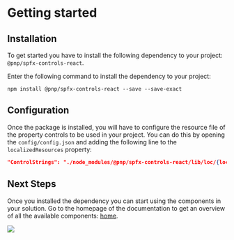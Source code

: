 # Getting started

## Installation

To get started you have to install the following dependency to your project: `@pnp/spfx-controls-react`.

Enter the following command to install the dependency to your project:

```
npm install @pnp/spfx-controls-react --save --save-exact
```

## Configuration

Once the package is installed, you will have to configure the resource file of the property controls to be used in your project. You can do this by opening the `config/config.json` and adding the following line to the `localizedResources` property:

```json
"ControlStrings": "./node_modules/@pnp/spfx-controls-react/lib/loc/{locale}.js"
```

## Next Steps

Once you installed the dependency you can start using the components in your solution. Go to the homepage of the documentation to get an overview of all the available components: [home](./).

![](https://telemetry.sharepointpnp.com/sp-dev-fx-controls-react/wiki/GettingStarted)
